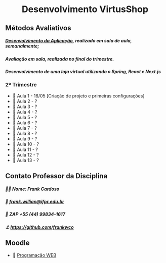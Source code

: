 <h1 align="center">Desenvolvimento VirtusShop</h1>

## Métodos Avaliativos 
##### [Desenvolvimento da Aplicação](https://www.youtube.com/watch?v=K8sh4xOZ42M&list=PLoIFXY7ye0IO33-laf_bH-NyuvRQt4l0H&ab_channel=FrankCardoso), realizado em sala de aula, semanalmente;
##### Avaliação em sala, realizada no final do trimestre.

##### Desenvolvimento de uma loja virtual utilizando o Spring, React e Next.js

### 2º Trimestre
* 📆 Aula 1 - 16/05 [Criação de projeto e primeiras configurações]
* 📆 Aula 2 - ?
* 📆 Aula 3 - ?
* 📆 Aula 4 - ?
* 📆 Aula 5 - ?
* 📆 Aula 6 - ?
* 📆 Aula 7 - ?
* 📆 Aula 8 - ?
* 📆 Aula 9 - ?
* 📆 Aula 10 - ?
* 📆 Aula 11 - ?
* 📆 Aula 12 - ?
* 📆 Aula 13 - ?


## Contato Professor da Disciplina 
##### 👨‍🏫 Nome: Frank Cardoso
##### 📧 frank.willian@ifpr.edu.br
##### 📱 ZAP +55 (44) 99834-1617
##### ⚓ https://github.com/frankwco


## Moodle
* 📖 [Programação WEB](https://ava.ifpr.edu.br/course/view.php?id=10022)
